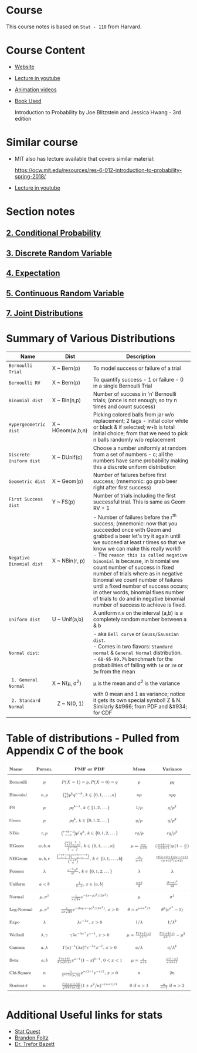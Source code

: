 # Course

This course notes is based on `Stat - 110` from Harvard.

# Course Content

- [Website](https://projects.iq.harvard.edu/stat110/home)

- [Lecture in youtube](https://www.youtube.com/watch?v=KbB0FjPg0mw&list=PL2SOU6wwxB0uwwH80KTQ6ht66KWxbzTIo)

- [Animation videos](https://www.youtube.com/watch?v=gJZYgLyjyIQ&list=PL2qHyNjtf9vO5fAiRKlBlXksc4B5TK_F0)

- [Book Used](http://probabilitybook.net)

  Introduction to Probability by Joe Blitzstein and Jessica Hwang - 3rd edition

# Similar course

- MIT also has lecture available that covers similar material:

  https://ocw.mit.edu/resources/res-6-012-introduction-to-probability-spring-2018/

- [Lecture in youtube](https://www.youtube.com/watch?v=1uW3qMFA9Ho&list=PLUl4u3cNGP60hI9ATjSFgLZpbNJ7myAg6)

# Section notes

## [2. Conditional Probability](./2)

## [3. Discrete Random Variable](./3)

## [4. Expectation](./4)

## [5. Continuous Random Variable](./5)

## [7. Joint Distributions](./7)

# Summary of Various Distributions

| Name                        | Dist                    | Description                                                                                                                                                                                                                                                                                                                                                                                                                                                                                                                                                                                |
| --------------------------- | ----------------------- | ------------------------------------------------------------------------------------------------------------------------------------------------------------------------------------------------------------------------------------------------------------------------------------------------------------------------------------------------------------------------------------------------------------------------------------------------------------------------------------------------------------------------------------------------------------------------------------------ |
| `Bernoulli Trial`           | X ~ Bern(p)             | To model success or failure of a trial                                                                                                                                                                                                                                                                                                                                                                                                                                                                                                                                                     |
| `Bernoulli RV`              | X ~ Bern(p)             | To quantify success - 1 or failure - 0 in a single Bernoulli Trial                                                                                                                                                                                                                                                                                                                                                                                                                                                                                                                         |
| `Binomial dist`             | X ~ Bin(n,p)            | Number of success in 'n' Bernoulli trials; (once is not enough; so try n times and count success)                                                                                                                                                                                                                                                                                                                                                                                                                                                                                          |
| `Hypergeometric dist`       | X ~ HGeom(w,b,n)        | Picking colored balls from jar w/o replacement; 2 tags - initial color white or black & if selected; w+b is total initial choice; from that we need to pick n balls randomly w/o replacement                                                                                                                                                                                                                                                                                                                                                                                               |
| `Discrete Uniform dist`     | X ~ DUnif(c)            | Choose a number uniformly at random from a set of numbers - c; all the numbers have same probability making this a discrete uniform distribution                                                                                                                                                                                                                                                                                                                                                                                                                                           |
| `Geometric dist`            | X ~ Geom(p)             | Number of failures before first success; (mnemonic: go grab beer right after first success)                                                                                                                                                                                                                                                                                                                                                                                                                                                                                                |
| `First Success dist`        | Y ~ FS(p)               | Number of trials including the first successful trial. This is same as Geom RV + 1                                                                                                                                                                                                                                                                                                                                                                                                                                                                                                         |
| `Negative Binomial dist`    | X ~ NBin(r, p)          | - Number of failures before the r<sup>th</sup> success; (mnemonic: now that you succeeded once with Geom and grabbed a beer let's try it again until we succeed at least r times so that we know we can make this really work!) <br/> - The `reason this is called negative binomial` is because, in binomial we count number of success in fixed number of trials where as in negative binomial we count number of failures until a fixed number of success occurs; in other words, binomial fixes number of trials to do and in negative binomial number of success to achieve is fixed. |
| `Uniform dist`              | U ~ Unif(a,b)           | A uniform r.v on the interval (a,b) is a completely random number between a & b                                                                                                                                                                                                                                                                                                                                                                                                                                                                                                            |
| `Normal dist`:              |                         | - aka `Bell curve` or `Gauss/Gaussian dist`. <br/> - Comes in two flavors: `Standard normal` & `General Normal` distribution. <br/> - `68-95-99.7%` benchmark for the probabilities of falling with `1σ` or `2σ` or `3σ` from the mean                                                                                                                                                                                                                                                                                                                                                     |
| &nbsp; `1. General Normal`  | X ~ N(μ, σ<sup>2</sup>) | μ is the mean and σ<sup>2</sup> is the variance                                                                                                                                                                                                                                                                                                                                                                                                                                                                                                                                            |
| &nbsp; `2. Standard Normal` |  Z ~ N(0, 1)            | with 0 mean and 1 as variance; notice it gets its own special symbol! Z & N. Similarly &‌#966; from PDF and &‌#934; for CDF                                                                                                                                                                                                                                                                                                                                                                                                                                                                |

# Table of distributions - Pulled from Appendix C of the book

![dist-1](./notes/Dist_table_1.png)
![dist-2](./notes/Dist_table_2.png)

# Additional Useful links for stats

- [Stat Quest](https://www.youtube.com/user/joshstarmer)
- [Brandon Foltz](https://youtube.com/c/BrandonFoltz)
- [Dr. Trefor Bazett](https://www.youtube.com/c/DrTreforBazett/playlists)
